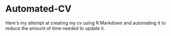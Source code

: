# Automated-CV
Here's my attempt at creating my cv using R Markdown and automating it to reduce the amount of time needed to update it.
